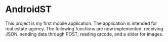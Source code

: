 # AndroidST
This project is my first mobile application. The application is intended for real estate agency.
The following functions are now implemented: receiving JSON, sending data through POST, reading qrcode, and a slider for images.
